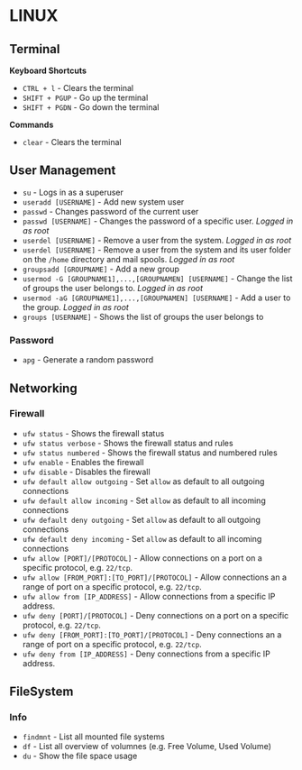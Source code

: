 # LINUX

## Terminal

**Keyboard Shortcuts**
+ `CTRL + l` - Clears the terminal
+ `SHIFT + PGUP` - Go up the terminal
+ `SHIFT + PGDN` - Go down the terminal

**Commands**
+ `clear` - Clears the terminal

## User Management

+ `su` - Logs in as a superuser
+ `useradd [USERNAME]` - Add new system user
+ `passwd` - Changes password of the current user
+ `passwd [USERNAME]` - Changes the password of a specific user. _Logged in as root_
+ `userdel [USERNAME]` - Remove a user from the system. _Logged in as root_
+ `userdel [USERNAME]` - Remove a user from the system and its user folder on the `/home` directory and mail spools. _Logged in as root_
+ `groupsadd [GROUPNAME]` - Add a new group
+ `usermod -G [GROUPNAME1],...,[GROUPNAMEN] [USERNAME]` - Change the list of groups the user belongs to. _Logged in as root_
+ `usermod -aG [GROUPNAME1],...,[GROUPNAMEN] [USERNAME]` - Add a user to the group. _Logged in as root_
+ `groups [USERNAME]` - Shows the list of groups the user belongs to

### Password

+ `apg` - Generate a random password

## Networking

### Firewall

+ `ufw status` - Shows the firewall status
+ `ufw status verbose` - Shows the firewall status and rules
+ `ufw status numbered` - Shows the firewall status and numbered rules
+ `ufw enable` - Enables the firewall
+ `ufw disable` - Disables the firewall
+ `ufw default allow outgoing` - Set `allow` as default to all outgoing connections
+ `ufw default allow incoming` - Set `allow` as default to all incoming connections 
+ `ufw default deny outgoing` - Set `allow` as default to all outgoing connections
+ `ufw default deny incoming` - Set `allow` as default to all incoming connections 
+ `ufw allow [PORT]/[PROTOCOL]` - Allow connections on a port on a specific protocol, e.g. `22/tcp`.
+ `ufw allow [FROM_PORT]:[TO_PORT]/[PROTOCOL]` - Allow connections an a range of port on a specific protocol, e.g. `22/tcp`.
+ `ufw allow from [IP_ADDRESS]` - Allow connections from a specific IP address.
+ `ufw deny [PORT]/[PROTOCOL]` - Deny connections on a port on a specific protocol, e.g. `22/tcp`.
+ `ufw deny [FROM_PORT]:[TO_PORT]/[PROTOCOL]` - Deny connections an a range of port on a specific protocol, e.g. `22/tcp`.
+ `ufw deny from [IP_ADDRESS]` - Deny connections from a specific IP address.

## FileSystem

### Info
+ `findmnt` - List all mounted file systems
+ `df` - List all overview of volumnes (e.g. Free Volume, Used Volume)
+ `du` - Show the file space usage 
